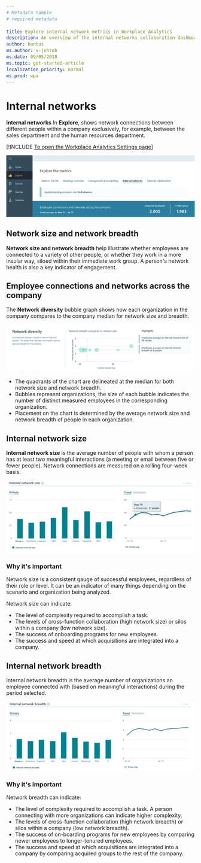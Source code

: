 ```yaml
---
# Metadata Sample
# required metadata

title: Explore internal network metrics in Workplace Analytics
description: An overview of the internal networks collaboration dashboards available in Workplace Analytics.
author: buntus
ms.author: v-johtob
ms.date: 09/05/2018
ms.topic: get-started-article
localization_priority: normal 
ms.prod: wpa
---
```

# Internal networks

**Internal networks** 
In **Explore**, shows network connections between different people within a company exclusively, for example, between the sales department and the human resources department.

[!INCLUDE [To open the Workplace Analytics Settings page](../includes/to-open-wpa-explore.md)]

![Networks and collaboration](../images/WpA/Use/networks-and-collaboration-explore.png)

## Network size and network breadth  
**Network size and network breadth** help illustrate whether employees are connected to a variety of other people, or whether they work in a more insular way, siloed within their immediate work group. A person's network health is also a key indicator of engagement.

## Employee connections and networks across the company

The **Network diversity** bubble graph shows how each organization in the company compares to the company median for network size and breadth.

![Network diversity](../images/WpA/Use/network-diversity-explore.png)

* The quadrants of the chart are delineated at the median for both network size and network breadth.
* Bubbles represent organizations, the size of each bubble indicates the number of distinct measured employees in the corresponding organization.
* Placement on the chart is determined by the average network size and network breadth of people in each organization.

## Internal network size

**Internal network size** is the average number of people with whom a person has at least two meaningful interactions (a meeting or email between five or fewer people). Network connections are measured on a rolling four-week basis.

![Internal network size](../images/WpA/Use/internal-network-size-explore.png)

### Why it's important

Network size is a consistent gauge of successful employees, regardless of their role or level. It can be an indicator of many things depending on the scenario and organization being analyzed.

Network size can indicate:

* The level of complexity required to accomplish a task.
* The levels of cross-function collaboration (high network size) or silos within a company (low network size).
* The success of onboarding programs for new employees.
* The success and speed at which acquisitions are integrated into a company.

## Internal network breadth

Internal network breadth is the average number of organizations an employee connected with (based on meaningful interactions) during the period selected.

![Internal network breadth](../images/WpA/Use/internal-network-breadth.png)

### Why it's important

Network breadth can indicate:

* The level of complexity required to accomplish a task. A person connecting with more organizations can indicate higher complexity.
* The levels of cross-function collaboration (high network breadth) or silos within a company (low network breadth).
* The success of on-boarding programs for new employees by comparing newer employees to longer-tenured employees.
* The success and speed at which acquisitions are integrated into a company by comparing acquired groups to the rest of the company.

</br>